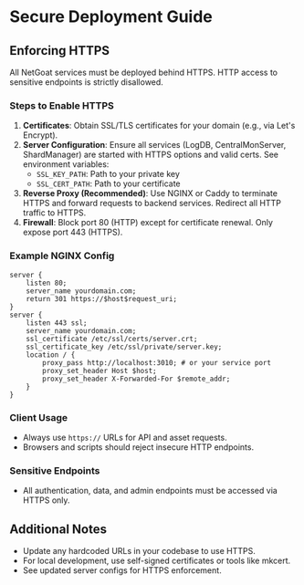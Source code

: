 # Secure Deployment Guide

## Enforcing HTTPS

All NetGoat services must be deployed behind HTTPS. HTTP access to sensitive endpoints is strictly disallowed.

### Steps to Enable HTTPS

1. **Certificates**: Obtain SSL/TLS certificates for your domain (e.g., via Let's Encrypt).
2. **Server Configuration**: Ensure all services (LogDB, CentralMonServer, ShardManager) are started with HTTPS options and valid certs. See environment variables:
   - `SSL_KEY_PATH`: Path to your private key
   - `SSL_CERT_PATH`: Path to your certificate
3. **Reverse Proxy (Recommended)**: Use NGINX or Caddy to terminate HTTPS and forward requests to backend services. Redirect all HTTP traffic to HTTPS.
4. **Firewall**: Block port 80 (HTTP) except for certificate renewal. Only expose port 443 (HTTPS).

### Example NGINX Config
```nginx
server {
    listen 80;
    server_name yourdomain.com;
    return 301 https://$host$request_uri;
}
server {
    listen 443 ssl;
    server_name yourdomain.com;
    ssl_certificate /etc/ssl/certs/server.crt;
    ssl_certificate_key /etc/ssl/private/server.key;
    location / {
        proxy_pass http://localhost:3010; # or your service port
        proxy_set_header Host $host;
        proxy_set_header X-Forwarded-For $remote_addr;
    }
}
```

### Client Usage
- Always use `https://` URLs for API and asset requests.
- Browsers and scripts should reject insecure HTTP endpoints.

### Sensitive Endpoints
- All authentication, data, and admin endpoints must be accessed via HTTPS only.

## Additional Notes
- Update any hardcoded URLs in your codebase to use HTTPS.
- For local development, use self-signed certificates or tools like mkcert.
- See updated server configs for HTTPS enforcement.
